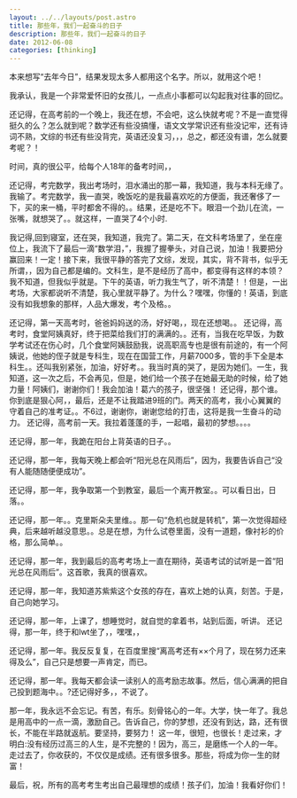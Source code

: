 ```yaml
---
layout: ../../layouts/post.astro
title: 那些年，我们一起奋斗的日子
description: 那些年，我们一起奋斗的日子
date: 2012-06-08
categories: [thinking]
---
```


本来想写“去年今日”，结果发现太多人都用这个名字。所以，就用这个吧！

我承认，我是一个非常爱怀旧的女孩儿，一点点小事都可以勾起我对往事的回忆。

还记得，在高考前的一个晚上，我还在想，不会吧，这么快就考呢？不是一直觉得挺久的么？怎么就到呢？数学还有些没搞懂，语文文学常识还有些没记牢，还有诗词不熟，文综的书还有些没背完，英语还没复习，，，总之，都还没有谱，怎么就要考呢？！

时间，真的很公平，给每个人18年的备考时间，，

还记得，考完数学，我出考场时，泪水涌出的那一幕，我知道，我与本科无缘了。我输了。考完数学，我一直哭，晚饭吃的是我最喜欢吃的方便面，我还奢侈了一下，买的来一桶，平时都舍不得的。。结果，还是吃不下。眼泪一个劲儿在流，一张嘴，就想哭了。。就这样，一直哭了4个小时.

我记得,回到寝室，还在哭，我知道，我完了。第二天，在文科考场里了，坐在座位上，我流下了最后一滴“数学泪，”，我握了握拳头，对自己说，加油！我要把分赢回来！一定！接下来，我很平静的答完了文综，发现，其实，背不背书，似乎无所谓，，因为自己都是编的。文科生，是不是经历了高中，都变得有这样的本领？我不知道，但我似乎就是。下午的英语，听力我生气了，听不清楚！！但是，一出考场，大家都说听不清楚，我心里就平静了。为什么？嘿嘿，你懂的！英语，到底没有如我想象的那样，人品大爆发，考个及格。。

还记得，第一天高考时，爸爸妈妈送的汤，好好喝，，现在还想喝。。 还记得，高考时，食堂阿姨真好，终于把菜给我们打的满满的。。还有，当我在吃早饭，为数学考试还在伤心时，几个食堂阿姨鼓励我，说高职高专也是很有前途的，有一个阿姨说，他她的侄子就是专科生，现在在国营工作，月薪7000多，管的手下全是本科生。。还叫我别紧张，加油，好好考。。我当时真的哭了，是因为她们。一生，我知道，这一次之后，不会再见，但是，她们给一个孩子在她最无助的时候，给了她力量！阿姨们，谢谢你们！我会加油！葛六的孩子，很坚强！ 还记得，那个谁。你到底是狠心阿，，最后，还是不让我踏进9班的门。两天的高考，我小心翼翼的守着自己的准考证。。不6过，谢谢你，谢谢您给的打击，这将是我一生奋斗的动力。 还记得，高考前一天。我拉着蓬蓬的手，一起唱，最初的梦想。。。。

还记得，那一年，我跪在阳台上背英语的日子。。

还记得，那一年，我每天晚上都会听“阳光总在风雨后”，因为，我要告诉自己“没有人能随随便便成功”。

还记得，那一年，我争取第一个到教室，最后一个离开教室。。可以看日出，日落。。

还记得，那一年。。克里斯朵夫里维。。那一句“危机也就是转机”，第一次觉得超经典，后来越听越没意思。。总是在想，为什么试卷里面，没有一道题，像衬衫的价格，那么简单。。

还记得，那一年，我到最后的高考考场上一直在期待，英语考试的试听是一首“阳光总在风雨后”。这首歌，我真的很喜欢。

还记得，那一年，我知道苏紫紫这个女孩的存在，喜欢上她的认真，刻苦。于是，自己向她学习。

还记得，那一年，上课了，想睡觉时，就自觉的拿着书，站到后面，听讲。 还记得，那一年，终于和lwt坐了，，嘿嘿，，

还记得，那一年。我反反复复，在百度里搜“离高考还有××个月了，现在努力还来得及么”，自己只是想要一声肯定，而已。

还记得，那一年。我每天都会读一读别人的高考励志故事。然后，信心满满的把自己投到题海中。。?还记得好多，，不说了。

那一年，我永远不会忘记。有苦，有乐。刻骨铭心的一年。大学，快一年了。我总是用高中的一点一滴，激励自己。告诉自己，你的梦想，还没有到达，路，还有很长，不能在半路就返航。要坚持，要努力！ 这一年，很短，也很长！走过来，才明白:没有经历过高三的人生，是不完整的！因为，高三，是磨练一个人的一年。走过去了，你收获的，不仅仅是成绩。还有很多很多。那些，将成为你一生的财富！

最后，祝，所有的高考考生考出自己最理想的成绩！孩子们，加油！我看好你们！